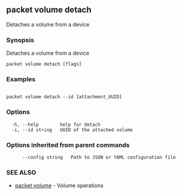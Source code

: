 ## packet volume detach

Detaches a volume from a device

### Synopsis

Detaches a volume from a device

```
packet volume detach [flags]
```

### Examples

```

packet volume detach --id [attachment_UUID]
```

### Options

```
  -h, --help        help for detach
  -i, --id string   UUID of the attached volume
```

### Options inherited from parent commands

```
      --config string   Path to JSON or YAML configuration file
```

### SEE ALSO

* [packet volume](packet_volume.md)	 - Volume operations

